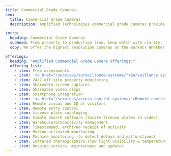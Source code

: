 ```yaml
---
title: Commercial Grade Cameras
seo:
  title: Commercial Grade Cameras
  description: Amplified Technologies commercial grade cameras provide 24/7 remote surveillance monitoring, high quality image capture and manufacturing floor supervision.

intro:
  heading: Commercial Grade Cameras
  subhead: From property to production line, keep watch with clarity.
  copy: We offer the highest resolution cameras on the market! Whether your goal is grounds security, theft protection, employee supervision or manufacturing machine management, there are many useful applications for Commercial Grade Cameras. Our experienced and certified technicians use the most advanced technology to create custom camera systems that are dependable and durable in even the most challenging environments.

offerings:
  heading: "Amplified Commercial Grade Camera offerings:"
  offering_list:
    - item: Free assessments
    - item: '<a href="/services/surveillance-systems/">Surveillance system integration</a>'
    - item: 24/7 off-site property monitoring
    - item: Shareable screen captures
    - item: Shareable video clips
    - item: Smartphone integration
    - item: '<a href="/services/access-control-systems/">Remote control access</a> system integration'
    - item: Remote visual and ID of visitors
    - item: Remote entry control
    - item: License plate cataloging
    - item: Simple Search software (locate license plates in video)
    - item: Warehouse/productivity management
    - item: Timestamped, archived receipt of activity
    - item: Motion-activated monitoring
    - item: Machine monitoring (to detect delays and malfunctions)
    - item: Infrared thermographics (low light visibility & temperature sensing)
    - item: Ongoing service, maintenance and updates
---
```

